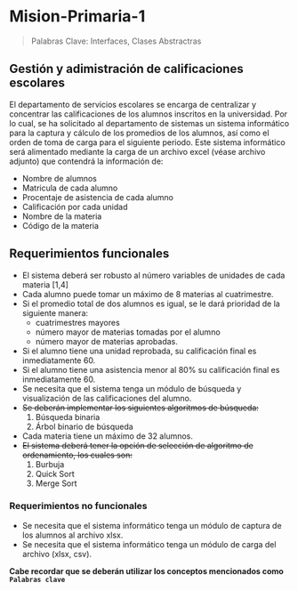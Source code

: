 # Mision-Primaria-1
  > Palabras Clave: Interfaces, Clases Abstractras
  
## Gestión y adimistración de calificaciones escolares

El departamento de servicios escolares se encarga de centralizar y concentrar las calificaciones de los
alumnos inscritos en la universidad. Por lo cual, se ha solicitado al departamento de sistemas un sistema
informático para la captura y cálculo de los promedios de los alumnos, así como el orden de toma de carga
para el siguiente periodo. Este sistema informático será alimentado mediante la carga de un archivo excel
(véase archivo adjunto) que contendrá la información de:

  * Nombre de alumnos
  * Matricula de cada alumno
  * Procentaje de asistencia de cada alumno
  * Calificación por cada unidad
  * Nombre de la materia
  * Código de la materia
  
## Requerimientos funcionales
  * El sistema deberá ser robusto al número variables de unidades de cada materia [1,4]
  * Cada alumno puede tomar un máximo de 8 materias al cuatrimestre.
  * Si el promedio total de dos alumnos es igual, se le dará prioridad de la siguiente manera:
    * cuatrimestres mayores
    * número mayor de materias tomadas por el alumno
    * número mayor de materias aprobadas.
  * Si el alumno tiene una unidad reprobada, su calificación final es inmediatamente 60.
  * Si el alumno tiene una asistencia menor al 80% su calificación final es inmediatamente 60.
  * Se necesita que el sistema tenga un módulo de búsqueda y visualización de las calificaciones del alumno.
  * ~~Se deberán implementar los siguientes algoritmos de búsqueda:~~
    1. Búsqueda binaria
    1. Árbol binario de búsqueda
  * Cada materia tiene un máximo de 32 alumnos.
  * ~~El sistema deberá tener la opción de selección de algoritmo de ordenamiento, los cuales son:~~
    1. Burbuja
    1. Quick Sort
    1. Merge Sort
    
### Requerimientos no funcionales
  * Se necesita que el sistema informático tenga un módulo de captura de los alumnos al archivo xlsx.
  * Se necesita que el sistema informático tenga un módulo de carga del archivo (xlsx, csv).
  
    
**Cabe recordar que se deberán utilizar los conceptos mencionados como `Palabras clave`**
